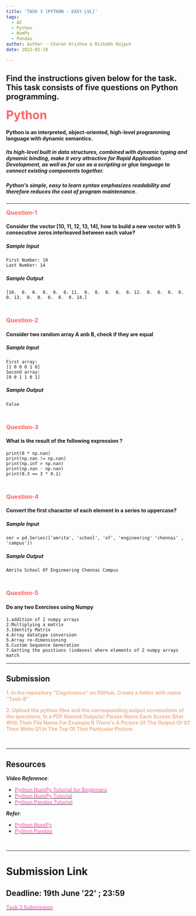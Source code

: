 ```yaml
---
title: 'TASK 3 [PYTHON - EASY LVL]'
tags:
  - AI
  - Python
  - NumPy
  - Pandas
author: Author - Charan Krishna & Rishabh Rajput
date: 2022-02-18

---
```



## Find the instructions given below for the task. This task consists of five questions on Python programming.

<b><span style="color: #FF6363; font-size: 2rem;">Python</style></b>

#### Python is an interpreted, object-oriented, high-level programming language with dynamic semantics. 

##### Its high-level built in data structures, combined with dynamic typing and dynamic binding, make it very attractive for Rapid Application Development, as well as for use as a scripting or glue language to connect existing components together. 

##### Python's simple, easy to learn syntax emphasizes readability and therefore reduces the cost of program maintenance. 
<hr>

**<span style="color: #FF6363; font-size: 1rem;">Question-1</span>**

#### Consider the vector [10, 11, 12, 13, 14], how to build a new vector with 5 consecutive zeros interleaved between each value?
##### Sample Input
```
First Number: 10
Last Number: 14
```
##### Sample Output
```
[10.  0.  0.  0.  0.  0. 11.  0.  0.  0.  0.  0. 12.  0.  0.  0.  0.  0. 13.  0.  0.  0.  0.  0. 14.]
```
<br>

**<span style="color: #FF6363; font-size: 1rem;">Question-2</span>**
#### Consider two random array A anb B, check if they are equal
##### Sample Input
```
First array:                                                           
[1 0 0 0 1 0]                                                          
Second array:                                                          
[0 0 1 1 0 1]
```
##### Sample Output
```
False
```
<br>

**<span style="color: #FF6363; font-size: 1rem;">Question-3</span>**
#### What is the result of the following expression ?  
```
print(0 * np.nan)
print(np.nan != np.nan)
print(np.inf > np.nan)
print(np.nan - np.nan)
print(0.3 == 3 * 0.1) 
```

<br>

**<span style="color: #FF6363; font-size: 1rem;">Question-4</span>**
####  Convert the first character of each element in a series to uppercase? 
##### Sample Input
```
ser = pd.Series(['amrita', 'school', 'of', 'engineering' 'chennai' , 'campus'])
```
##### Sample Output
```
Amrita School Of Engineering Chennai Campus
```
<br>

**<span style="color: #FF6363; font-size: 1rem;">Question-5</span>**
#### Do any two Exercises using Numpy

```
1.addition of 2 numpy arrays
2.Multiplying a matrix
3.Identity Matrix
4.Array datatype conversion
5.Array re-dimensioning
6.Custom Sequence Generation
7.Getting the positions (indexes) where elements of 2 numpy arrays match
```
<hr>

## Submission
<span style="color: #ECB390; font-weight: bold;">1. In the repository “Cognizance” on GitHub, Create a folder with name “Task-8”</span> <br> 
 
<span style="color: #ECB390; font-weight: bold;">2. Upload the python files and the corresponding output screenshots of the questions, In a PDF Named Outputs! Please Name Each Screen Shot With Their File Name For Example If There's A Picture Of The Output Of Q1 Then Write Q1 In The Top Of That Particular Picture.</span>

<br>
<hr>

## Resources

*<b>Video Reference</b>*: 
- [<b><span style="color: #FE83C6">Python NumPy Tutorial for Beginners</span></b>](https://youtu.be/QUT1VHiLmmI)
- [<b><span style="color: #FE83C6"> Python NumPy Tutorial</span></b>](https://youtu.be/8JfDAm9y_7s)
- [<b><span style="color: #FE83C6"> Python Pandas Tutorial</span></b>](https://www.youtube.com/watch?v=UB3DE5Bgfx4)


*<b>Refer</b>*:

- [<b><span style="color: #FE83C6"> Python NumPy</span></b>](https://www.geeksforgeeks.org/numpy-tutorial/)
- [<b><span style="color: #FE83C6"> Python Pandas</span></b>](https://www.tutorialspoint.com/python_pandas/index.htm)
<br>
<hr>

# Submission Link
## Deadline: <b>  19th June '22' ; 23:59 </b>
[<b><span style="color: #FE83C6">Task 3 Submission</b></span>](https://forms.gle/AneYKHAhUv2F9NrcA)

<br>